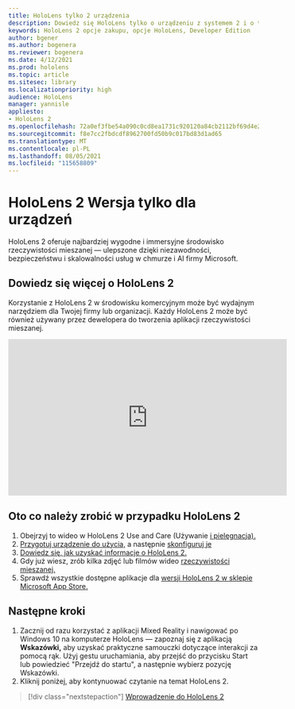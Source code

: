 ```yaml
---
title: HoloLens tylko 2 urządzenia
description: Dowiedz się HoloLens tylko o urządzeniu z systemem 2 i o tym, co należy zrobić po otrzymaniu własnego urządzenia.
keywords: HoloLens 2 opcje zakupu, opcje HoloLens, Developer Edition
author: bgener
ms.author: bogenera
ms.reviewer: bogenera
ms.date: 4/12/2021
ms.prod: hololens
ms.topic: article
ms.sitesec: library
ms.localizationpriority: high
audience: HoloLens
manager: yannisle
appliesto:
- HoloLens 2
ms.openlocfilehash: 72a0ef3fbe54a090c0cd8ea1731c920120a84cb2112bf69d4e25ccddd1326d15
ms.sourcegitcommit: f8e7cc2fbdcdf8962700fd50b9c017bd83d1ad65
ms.translationtype: MT
ms.contentlocale: pl-PL
ms.lasthandoff: 08/05/2021
ms.locfileid: "115658809"
---
```

# <a name="hololens-2-device-only-edition"></a>HoloLens 2 Wersja tylko dla urządzeń

HoloLens 2 oferuje najbardziej wygodne i immersyjne środowisko rzeczywistości mieszanej — ulepszone dzięki niezawodności, bezpieczeństwu i skalowalności usług w chmurze i AI firmy Microsoft.

## <a name="learn-about-hololens-2"></a>Dowiedz się więcej o HoloLens 2
Korzystanie z HoloLens 2 w środowisku komercyjnym może być wydajnym narzędziem dla Twojej firmy lub organizacji. Każdy HoloLens 2 może być również używany przez dewelopera do tworzenia aplikacji rzeczywistości mieszanej.

<iframe width="560" height="315" src="https://www.youtube.com/embed/XwOnHqiNAeU" frameborder="0" allow="accelerometer; autoplay; clipboard-write; encrypted-media; gyroscope; picture-in-picture" allowfullscreen></iframe>

## <a name="heres-what-to-do-next-with-the-hololens-2"></a>Oto co należy zrobić w przypadku HoloLens 2

1. Obejrzyj to wideo w HoloLens 2 Use and Care (Używanie [i pielęgnacja).](/hololens/hololens2-maintenance##HoloLens-2-Use-and-Care)
1. [Przygotuj urządzenie do użycia,](/hololens/hololens2-setup) a następnie [skonfiguruj je](/hololens/hololens2-start)
1. [Dowiedz się, jak uzyskać informacje o HoloLens 2.](/hololens/holographic-home)
1. Gdy już wiesz, zrób kilka zdjęć lub filmów wideo [rzeczywistości mieszanej.](/hololens/holographic-photos-and-videos)
1. Sprawdź wszystkie dostępne aplikacje dla [wersji HoloLens 2 w sklepie Microsoft App Store.](/hololens/holographic-store-apps)

## <a name="next-steps"></a>Następne kroki

1. Zacznij od razu korzystać z aplikacji Mixed Reality i nawigować po Windows 10 na komputerze HoloLens — zapoznaj się z aplikacją **Wskazówki,** aby uzyskać praktyczne samouczki dotyczące interakcji za pomocą rąk. Użyj gestu uruchamiania, aby przejść do przycisku Start lub powiedzieć "Przejdź do startu", a następnie wybierz pozycję Wskazówki.
1. Kliknij poniżej, aby kontynuować czytanie na temat HoloLens 2.

> [!div class="nextstepaction"]
> [Wprowadzenie do HoloLens 2](hololens2-basic-usage.md)